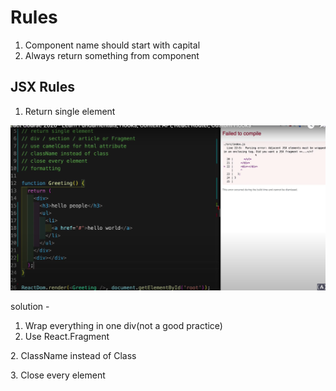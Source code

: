 # Rules

1. Component name should start with capital
2. Always return something from component

## JSX Rules

1. Return single element

![](<../.gitbook/assets/image (1).png>)

solution -&#x20;

1. &#x20;Wrap everything in one div(not a good practice)
2. Use React.Fragment

2\. ClassName instead of Class

3\. Close every element

